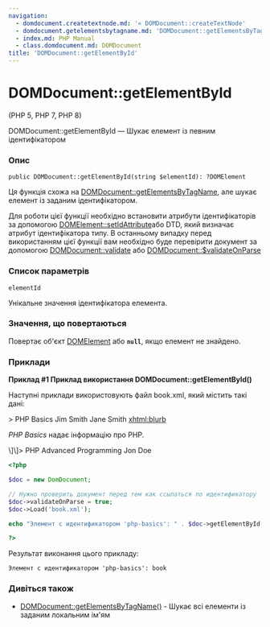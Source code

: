 ```yaml
---
navigation:
  - domdocument.createtextnode.md: '« DOMDocument::createTextNode'
  - domdocument.getelementsbytagname.md: 'DOMDocument::getElementsByTagName »'
  - index.md: PHP Manual
  - class.domdocument.md: DOMDocument
title: 'DOMDocument::getElementById'
---
```

# DOMDocument::getElementById

(PHP 5, PHP 7, PHP 8)

DOMDocument::getElementById — Шукає елемент із певним ідентифікатором

### Опис

```methodsynopsis
public DOMDocument::getElementById(string $elementId): ?DOMElement
```

Ця функція схожа на [DOMDocument::getElementsByTagName](domdocument.getelementsbytagname.md), але шукає елемент із заданим ідентифікатором.

Для роботи цієї функції необхідно встановити атрибути ідентифікаторів за допомогою [DOMElement::setIdAttribute](domelement.setidattribute.md)або DTD, який визначає атрибут ідентифікатора типу. В останньому випадку перед використанням цієї функції вам необхідно буде перевірити документ за допомогою [DOMDocument::validate](domdocument.validate.md) або [DOMDocument::$validateOnParse](class.domdocument.md#domdocument.props.validateonparse)

### Список параметрів

`elementId`

Унікальне значення ідентифікатора елемента.

### Значення, що повертаються

Повертає об'єкт [DOMElement](class.domelement.md) або **`null`**, якщо елемент не знайдено.

### Приклади

**Приклад #1 Приклад використання DOMDocument::getElementById()**

Наступні приклади використовують файл book.xml, який містить такі дані:

\> PHP Basics Jim Smith Jane Smith [xhtml:blurb](xhtml:blurb)

*PHP Basics* надає інформацію про PHP.

\\\]\\\]> PHP Advanced Programming Jon Doe

```php
<?php

$doc = new DomDocument;

// Нужно проверить документ перед тем как ссылаться по идентификатору
$doc->validateOnParse = true;
$doc->Load('book.xml');

echo "Элемент с идентификатором 'php-basics': " . $doc->getElementById('php-basics')->tagName . "\n";

?>
```

Результат виконання цього прикладу:

```
Элемент с идентификатором 'php-basics': book
```

### Дивіться також

-   [DOMDocument::getElementsByTagName()](domdocument.getelementsbytagname.md) - Шукає всі елементи із заданим локальним ім'ям
